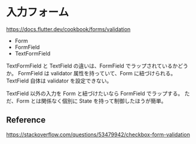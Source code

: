 # 入力フォーム

https://docs.flutter.dev/cookbook/forms/validation

- Form
- FormField
- TextFormField

TextFormField と TextField の違いは、FormField でラップされているかどうか。
FormField は validator 属性を持っていて、Form に紐づけられる。
TextField 自体は validator を設定できない。

TextField 以外の入力を Form と紐づけたいなら FormField でラップする。
ただ、Form とは関係なく個別に State を持って制御したほうが簡単。

## Reference

https://stackoverflow.com/questions/53479942/checkbox-form-validation
